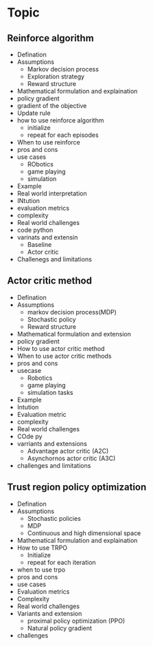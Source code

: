 # Topic

## Reinforce algorithm
- Defination
- Assumptions
  - Markov decision process
  - Exploration strategy
  - Reward structure
- Mathematical formulation and explaination
- policy gradient
- gradient of the objective
- Update rule
- how to use reinforce algorithm
  - initialize
  - repeat for each episodes
- When to use reinforce
- pros and cons
- use cases
  - RObotics
  - game playing
  - simulation
- Example
- Real world interpretation
- INtution
- evaluation metrics
- complexity
- Real world challenges
- code python
- varinats and extensin
  - Baseline
  - Actor critic
- Challenegs and limitations

## Actor critic method
- Defination
- Assumptions
  - markov decision process(MDP)
  - Stochastic policy
  - Reward structure
- Mathematical formulation and extension
- policy gradient
- How to use actor critic method
- When to use actor critic methods
- pros and cons
- usecase
  - Robotics
  - game playing
  - simulation tasks
- Example
- Intution
- Evaluation metric
- complexity
- Real world challenges
- COde py
- varriants and extensions
  - Advantage actor critic (A2C)
  - Asynchornos actor critic (A3C)
- challenges and limitations

## Trust region policy optimization
- Defination
- Assumptions
  - Stochastic policies
  - MDP
  - Continuous and high dimensional space
- Mathematical formulation and explaination
- How to use TRPO
  - Initialize
  - repeat for each iteration
- when to use trpo
- pros and cons
- use cases
- Evaluation metrics
- Complexity
- Real world challenges
- Variants and extension
  - proximal policy optimization (PPO)
  - Natural policy gradient
- challenges
